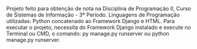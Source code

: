Projeto feito para obtenção de nota na Disciplina de Programação II, Curso de Sistemas de Informação - 3º Período.
Linguagens de Programação utilizadas: Python concatenado ao Framework Django e HTML.
Para executar o projeto, necessita do Framework Django instalado e execute no Terminal ou CMD, o comando: py manage.py runserver ou python manage.py runserver.
